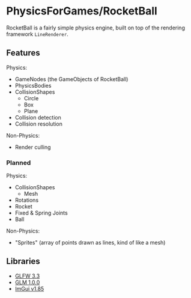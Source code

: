# PhysicsForGames/RocketBall
RocketBall is a fairly simple physics engine, built on top of the rendering framework `LineRenderer`.

## Features
Physics:
 - GameNodes (the GameObjects of RocketBall)
 - PhysicsBodies
 - CollisionShapes
	- Circle
	- Box
	- Plane
 - Collision detection
 - Collision resolution
 
 Non-Physics:
 - Render culling
  
### Planned
Physics:
- CollisionShapes
	- Mesh
 - Rotations
 - Rocket
 - Fixed & Spring Joints
 - Ball

 Non-Physics:
 - "Sprites" (array of points drawn as lines, kind of like a mesh)

## Libraries
 - [GLFW 3.3](https://github.com/glfw/glfw/releases)
 - [GLM 1.0.0](https://github.com/g-truc/glm/releases/tag/1.0.0)
 - [ImGui v1.85](https://github.com/ocornut/imgui/releases/tag/v1.85)
